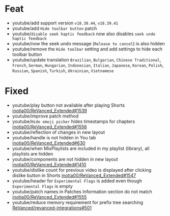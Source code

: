 # Feat

- youtube/add support version `v18.38.44`, `v18.39.41`
- youtube/add `Hide toolbar button` patch
- youtube/`disable seek haptic feedback` now also disables `seek undo haptic feedback`
- youtube/now the seek undo message (`Release to cancel`) is also hidden
- youtube/remove the `Hide toolbar` setting and add settings to hide each toolbar button
- youtube/update translation `Brazilian`, `Bulgarian`, `Chinese Traditional`, `French`, `German`, `Hungarian`, `Indonesian`, `Italian`, `Japanese`, `Korean`, `Polish`, `Russian`, `Spanish`, `Turkish`, `Ukrainian`, `Vietnamese`

# Fixed

- youtube/play button not available after playing Shorts [inotia00/ReVanced_Extended#1539](https://github.com/inotia00/ReVanced_Extended/issues/1539)
- youtube/improve patch method
- youtube/`Hide emoji picker` hides timestamps for chapters [inotia00/ReVanced_Extended#1556](https://github.com/inotia00/ReVanced_Extended/issues/1556)
- youtube/reflection of changes in new layout
- youtube/handle is not hidden in You tab [inotia00/ReVanced_Extended#630](https://github.com/inotia00/ReVanced_Extended/issues/630)
- youtube/when MixPlaylists are included in my playlist (library), all playlists are hidden
- youtube/components are not hidden in new layout [inotia00/ReVanced_Extended#1410](https://github.com/inotia00/ReVanced_Extended/issues/1410)
- youtube/dislike count for previous video is displayed after clicking dislike button in Shorts [inotia00/ReVanced_Extended#1547](https://github.com/inotia00/ReVanced_Extended/issues/1547)
- youtube/header for `Experimental Flags` is added even though `Experimental Flags` is empty
- youtube/patch names in Patches Information section do not match [inotia00/ReVanced_Extended#1555](https://github.com/inotia00/ReVanced_Extended/issues/1555)
- youtube/reduce memory requirement for prefix tree searching [ReVanced/revanced-integrations#501](https://github.com/ReVanced/revanced-integrations/pull/501)
